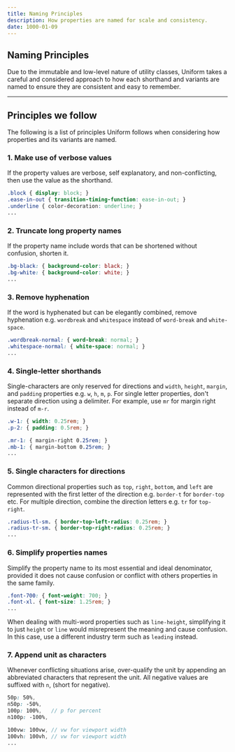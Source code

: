 ```yaml
---
title: Naming Principles
description: How properties are named for scale and consistency.
date: 1000-01-09
---
```


## Naming Principles

Due to the immutable and low-level nature of utility classes, Uniform takes a careful and considered approach to how each shorthand and variants are named to ensure they are consistent and easy to remember.

---

## Principles we follow

The following is a list of principles Uniform follows when considering how properties and its variants are named.

### 1. Make use of verbose values

If the property values are verbose, self explanatory, and non-conflicting, then use the value as the shorthand.

```scss
.block { display: block; }
.ease-in-out { transition-timing-function: ease-in-out; }
.underline { color-decoration: underline; }
...
```

### 2. Truncate long property names

If the property name include words that can be shortened without confusion, shorten it.

```scss
.bg-black: { background-color: black; }
.bg-white: { background-color: white; }
...
```

### 3. Remove hyphenation

If the word is hyphenated but can be elegantly combined, remove hyphenation e.g. `wordbreak` and `whitespace` instead of `word-break` and `white-space`.

```scss
.wordbreak-normal: { word-break: normal; }
.whitespace-normal: { white-space: normal; }
...
```

### 4. Single-letter shorthands

Single-characters are only reserved for directions and `width`, `height`, `margin`, and `padding` properties e.g. `w`, `h`, `m`, `p`. For single letter properties, don't separate direction using a delimiter. For example, use `mr` for margin right instead of `m-r`.

```scss
.w-1: { width: 0.25rem; }
.p-2: { padding: 0.5rem; }

.mr-1: { margin-right 0.25rem; }
.mb-1: { margin-bottom 0.25rem; }
...
```

### 5. Single characters for directions

Common directional properties such as `top`, `right`, `bottom`, and `left` are represented with the first letter of the direction e.g. `border-t` for `border-top` etc. For multiple direction, combine the direction letters e.g. `tr` for `top-right`.

```scss
.radius-tl-sm. { border-top-left-radius: 0.25rem; }
.radius-tr-sm. { border-top-right-radius: 0.25rem; }
...
```

### 6. Simplify properties names

Simplify the property name to its most essential and ideal denominator, provided it does not cause confusion or conflict with others properties in the same family.

```scss
.font-700: { font-weight: 700; }
.font-xl. { font-size: 1.25rem; }
...
```

When dealing with multi-word properties such as `line-height`, simplifying it to just `height` or `line` would misrepresent the meaning and cause confusion. In this case, use a different industry term such as `leading` instead.

### 7. Append unit as characters

Whenever conflicting situations arise, over-qualify the unit by appending an abbreviated characters that represent the unit. All negative values are suffixed with `n`, (short for negative).

```scss
50p: 50%,
n50p: -50%,
100p: 100%,   // p for percent
n100p: -100%,

100vw: 100vw, // vw for viewport width
100vh: 100vh, // vw for viewport width
...
```